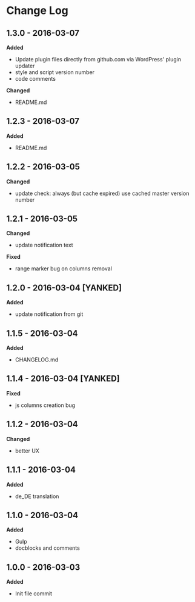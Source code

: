 # Change Log

## 1.3.0 - 2016-03-07
**Added**
- Update plugin files directly from github.com via WordPress' plugin updater
- style and script version number
- code comments

**Changed**
- README.md

## 1.2.3 - 2016-03-07
**Added**
- README.md

## 1.2.2 - 2016-03-05
**Changed**
- update check: always (but cache expired) use cached master version number

## 1.2.1 - 2016-03-05
**Changed**
- update notification text

**Fixed**
- range marker bug on columns removal

## 1.2.0 - 2016-03-04 [YANKED]
**Added**
- update notification from git

## 1.1.5 - 2016-03-04
**Added**
- CHANGELOG.md

## 1.1.4 - 2016-03-04 [YANKED]
**Fixed**
- js columns creation bug

## 1.1.2 - 2016-03-04
**Changed**
- better UX

## 1.1.1 - 2016-03-04
**Added**
- de_DE translation

## 1.1.0 - 2016-03-04
**Added**
- Gulp
- docblocks and comments

## 1.0.0 - 2016-03-03
**Added**
- Init file commit
